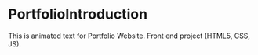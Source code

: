 # PortfolioIntroduction
This is animated text for Portfolio Website. Front end project (HTML5, CSS, JS).
